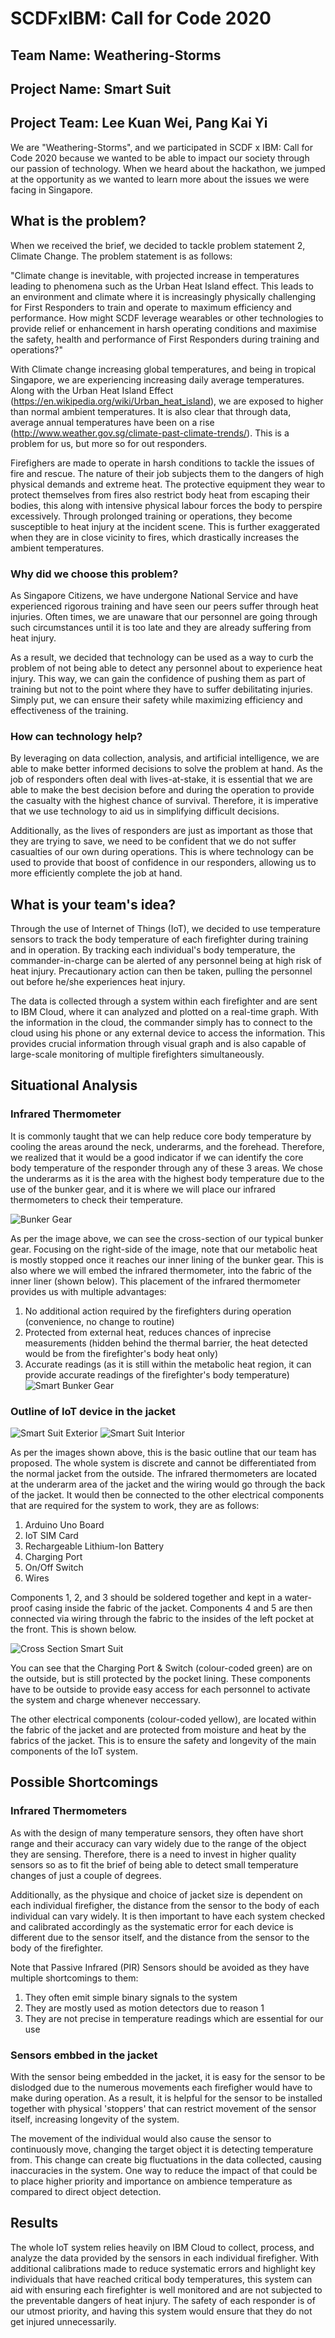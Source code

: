 # SCDFxIBM: Call for Code 2020

## Team Name: Weathering-Storms
## Project Name: Smart Suit
## Project Team: Lee Kuan Wei, Pang Kai Yi

We are "Weathering-Storms", and we participated in SCDF x IBM: Call for Code 2020 because we wanted to be able to impact our society through our passion of technology. When we heard about the hackathon, we jumped at the opportunity as we wanted to learn more about the issues we were facing in Singapore.

## What is the problem?

When we received the brief, we decided to tackle problem statement 2, Climate Change. The problem statement is as follows:

"Climate change is inevitable, with projected increase in temperatures leading to phenomena such as the Urban Heat Island effect. This leads to an environment and climate where it is increasingly physically challenging for First Responders to train and operate to maximum efficiency and performance. How might SCDF leverage wearables or other technologies to provide relief or enhancement in harsh operating conditions and maximise the safety, health and performance of First Responders during training and operations?"

With Climate change increasing global temperatures, and being in tropical Singapore, we are experiencing increasing daily average temperatures. Along with the Urban Heat Island Effect (https://en.wikipedia.org/wiki/Urban_heat_island), we are exposed to higher than normal ambient temperatures. It is also clear that through data, average annual temperatures have been on a rise (http://www.weather.gov.sg/climate-past-climate-trends/). This is a problem for us, but more so for out responders.

Firefighers are made to operate in harsh conditions to tackle the issues of fire and rescue. The nature of their job subjects them to the dangers of high physical demands and extreme heat. The protective equipment they wear to protect themselves from fires also restrict body heat from escaping their bodies, this along with intensive physical labour forces the body to perspire excessively. Through prolonged training or operations, they become susceptible to heat injury at the incident scene. This is further exaggerated when they are in close vicinity to fires, which drastically increases the ambient temperatures.

### Why did we choose this problem?

As Singapore Citizens, we have undergone National Service and have experienced rigorous training and have seen our peers suffer through heat injuries. Often times, we are unaware that our personnel are going through such circumstances until it is too late and they are already suffering from heat injury.

As a result, we decided that technology can be used as a way to curb the problem of not being able to detect any personnel about to experience heat injury. This way, we can gain the confidence of pushing them as part of training but not to the point where they have to suffer debilitating injuries. Simply put, we can ensure their safety while maximizing efficiency and effectiveness of the training.

### How can technology help?

By leveraging on data collection, analysis, and artificial intelligence, we are able to make better informed decisions to solve the problem at hand. As the job of responders often deal with lives-at-stake, it is essential that we are able to make the best decision before and during the operation to provide the casualty with the highest chance of survival. Therefore, it is imperative that we use technology to aid us in simplifying difficult decisions.

Additionally, as the lives of responders are just as important as those that they are trying to save, we need to be confident that we do not suffer casualties of our own during operations. This is where technology can be used to provide that boost of confidence in our responders, allowing us to more efficiently complete the job at hand.

## What is your team's idea?

Through the use of Internet of Things (IoT), we decided to use temperature sensors to track the body temperature of each firefighter during training and in operation. By tracking each individual's body temperature, the commander-in-charge can be alerted of any personnel being at high risk of heat injury. Precautionary action can then be taken, pulling the personnel out before he/she experiences heat injury.

The data is collected through a system within each firefighter and are sent to IBM Cloud, where it can analyzed and plotted on a real-time graph. With the information in the cloud, the commander simply has to connect to the cloud using his phone or any external device to access the information. This provides crucial information through visual graph and is also capable of large-scale monitoring of multiple firefighters simultaneously.

## Situational Analysis

### Infrared Thermometer

It is commonly taught that we can help reduce core body temperature by cooling the areas around the neck, underarms, and the forehead. Therefore, we realized that it would be a good indicator if we can identify the core body temperature of the responder through any of these 3 areas. We chose the underarms as it is the area with the highest body temperature due to the use of the bunker gear, and it is where we will place our infrared thermometers to check their temperature.

![Bunker Gear](bunkergear.jpg)

As per the image above, we can see the cross-section of our typical bunker gear. Focusing on the right-side of the image, note that our metabolic heat is mostly stopped once it reaches our inner lining of the bunker gear. This is also where we will embed the infrared thermometer, into the fabric of the inner liner (shown below). This placement of the infrared thermometer provides us with multiple advantages:

1. No additional action required by the firefighters during operation (convenience, no change to routine)
2. Protected from external heat, reduces chances of inprecise measurements (hidden behind the thermal barrier, the heat detected would be from the firefighter's body heat only)
3. Accurate readings (as it is still within the metabolic heat region, it can provide accurate readings of the firefighter's body temperature)
![Smart Bunker Gear](smartbunkergear.jpg)

### Outline of IoT device in the jacket

![Smart Suit Exterior](smartsuitexterior.jpg)
![Smart Suit Interior](smartsuitinterior.jpg)

As per the images shown above, this is the basic outline that our team has proposed. The whole system is discrete and cannot be differentiated from the normal jacket from the outside. The infrared thermometers are located at the underarm area of the jacket and the wiring would go through the back of the jacket. It would then be connected to the other electrical components that are required for the system to work, they are as follows:

1. Arduino Uno Board
2. IoT SIM Card
3. Rechargeable Lithium-Ion Battery
4. Charging Port
5. On/Off Switch
6. Wires

Components 1, 2, and 3 should be soldered together and kept in a water-proof casing inside the fabric of the jacket. Components 4 and 5 are then connected via wiring through the fabric to the insides of the left pocket at the front. This is shown below.

![Cross Section Smart Suit](crosssectionsmartsuit.jpg)

You can see that the Charging Port & Switch (colour-coded green) are on the outside, but is still protected by the pocket lining. These components have to be outside to provide easy access for each personnel to activate the system and charge whenever neccessary.

The other electrical components (colour-coded yellow), are located within the fabric of the jacket and are protected from moisture and heat by the fabrics of the jacket. This is to ensure the safety and longevity of the main components of the IoT system.

## Possible Shortcomings

### Infrared Thermometers

As with the design of many temperature sensors, they often have short range and their accuracy can vary widely due to the range of the object they are sensing. Therefore, there is a need to invest in higher quality sensors so as to fit the brief of being able to detect small temperature changes of just a couple of degrees.

Additionally, as the physique and choice of jacket size is dependent on each individual firefigher, the distance from the sensor to the body of each individual can vary widely. It is then important to have each system checked and calibrated accordingly as the systematic error for each device is different due to the sensor itself, and the distance from the sensor to the body of the firefighter.

Note that Passive Infrared (PIR) Sensors should be avoided as they have multiple shortcomings to them:
1. They often emit simple binary signals to the system
2. They are mostly used as motion detectors due to reason 1
3. They are not precise in temperature readings which are essential for our use

### Sensors embbed in the jacket

With the sensor being embedded in the jacket, it is easy for the sensor to be dislodged due to the numerous movements each firefigher would have to make during operation. As a result, it is helpful for the sensor to be installed together with physical 'stoppers' that can restrict movement of the sensor itself, increasing longevity of the system.

The movement of the individual would also cause the sensor to continuously move, changing the target object it is detecting temperature from. This change can create big fluctuations in the data collected, causing inaccuracies in the system. One way to reduce the impact of that could be to place higher priority and importance on ambience temperature as compared to direct object detection.

## Results

The whole IoT system relies heavily on IBM Cloud to collect, process, and analyze the data provided by the sensors in each individual firefigher. With additional calibrations made to reduce systematic errors and highlight key individuals that have reached critical body temperatures, this system can aid with ensuring each firefighter is well monitored and are not subjected to the preventable dangers of heat injury. The safety of each responder is of our utmost priority, and having this system would ensure that they do not get injured unnecessarily.
